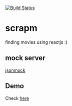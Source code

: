 [![Build Status](https://travis-ci.org/igoreliasm/scrapy-movie.svg?branch=master)](https://travis-ci.org/igoreliasm/scrapy-movie)

# scrapm
finding movies using reactjs :)

## mock server

[jsonmock](https://jsonmock.hackerrank.com/api/movies/search/)

## Demo

Check [here](https://scrapm.herokuapp.com/)
